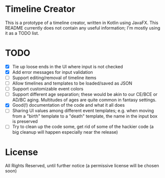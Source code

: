 # Timeline Creator
This is a prototype of a timeline creator, written in Kotlin using JavaFX. This README currently does not contain any useful information; I'm mostly using it as a TODO list.

# TODO
* [x] Tie up loose ends in the UI where input is not checked
* [x] Add error messages for input validation
* [ ] Support editing/removal of timeline items
* [ ] Allow timelines and templates to be loaded/saved as JSON
* [ ] Support customizable event colors
* [ ] Support different age separation; these would be akin to our CE/BCE or AD/BC aging. Multitudes of ages are quite common in fantasy settings.
* [x] Good(!) documentation of the code and what it all does
* [ ] Sharing UI values among different event templates; e.g. when moving from a "birth" template to a "death" template, the name in the input box is preserved
* [ ] Try to clean up the code some, get rid of some of the hackier code (a big cleanup will happen especially near the release)

# License
All Rights Reserved, until further notice (a permissive license will be chosen soon)